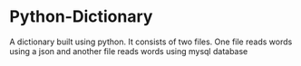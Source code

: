 # Python-Dictionary
A dictionary built using python. It consists of two files. One file reads words using a json and another file reads words using mysql database
